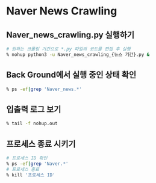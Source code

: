# Naver News Crawling

## Naver_news_crawling.py 실행하기

```zsh
# 원하는 크롤링 기간으로 *.py 파일의 코드를 편집 후 실행
% nohup python3 -u Naver_news_crawling_{뉴스 기간}.py &
```

## Back Ground에서 실행 중인 상태 확인

```zsh
% ps -ef|grep 'Naver_news.*'
```

## 입출력 로그 보기

```zsh
% tail -f nohup.out
```

## 프로세스 종료 시키기

~~~ zsh
# 프로세스 ID 확인
% ps -ef|grep 'Naver.*'
# 프로세스 종료
% kill '프로세스 ID'
~~~

